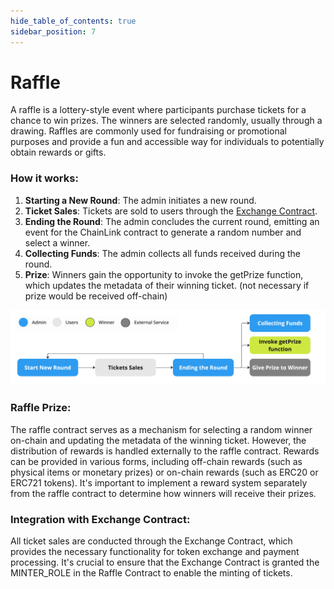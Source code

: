 ```yaml
---
hide_table_of_contents: true
sidebar_position: 7
---
```


# Raffle

A raffle is a lottery-style event where participants purchase tickets for a chance to win prizes. The winners are
selected randomly, usually through a drawing. Raffles are commonly used for fundraising or promotional purposes and
provide a fun and accessible way for individuals to potentially obtain rewards or gifts.

### How it works:

1. **Starting a New Round**: The admin initiates a new round.
2. **Ticket Sales**: Tickets are sold to users through the [Exchange Contract](https://).
3. **Ending the Round**: The admin concludes the current round, emitting an event for the ChainLink contract to generate a random number and select a winner.
4. **Collecting Funds**: The admin collects all funds received during the round.
5. **Prize**: Winners gain the opportunity to invoke the getPrize function, which updates the metadata of their winning ticket. (not necessary if prize would be received off-chain)

![raffle workflow](/img/admin/mechanics-gambling/raffle/workflow.jpeg)

### Raffle Prize:
The raffle contract serves as a mechanism for selecting a random winner on-chain and updating the metadata of the winning ticket. However, the distribution of rewards is handled externally to the raffle contract. Rewards can be provided in various forms, including off-chain rewards (such as physical items or monetary prizes) or on-chain rewards (such as ERC20 or ERC721 tokens). It's important to implement a reward system separately from the raffle contract to determine how winners will receive their prizes.

### Integration with Exchange Contract:
All ticket sales are conducted through the Exchange Contract, which provides the necessary functionality for token exchange and payment processing. It's crucial to ensure that the Exchange Contract is granted the MINTER_ROLE in the Raffle Contract to enable the minting of tickets.